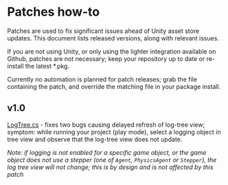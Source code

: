 # Patches how-to

Patches are used to fix significant issues ahead of Unity asset store updates. This document lists released versions, along with relevant issues.

If you are not using Unity, or only using the lighter integration available on Github, patches are not necessary; keep your repository up to date or re-install the latest \*.pkg.

Currently no automation is planned for patch releases; grab the file containing the patch, and override the matching file in your package install.

## v1.0

[LogTree.cs](v1.0/LogTree.cs) - fixes two bugs causing delayed refresh of log-tree view; symptom: while running your project (play mode), select a logging object in tree view and observe that the log-tree view does not update.

*Note: if logging is not enabled for a specific game object, or the game object does not use a stepper (one of `Agent`, `PhysicsAgent` or `Stepper`), the log tree view will not change; this is by design and is not affected by this patch*

